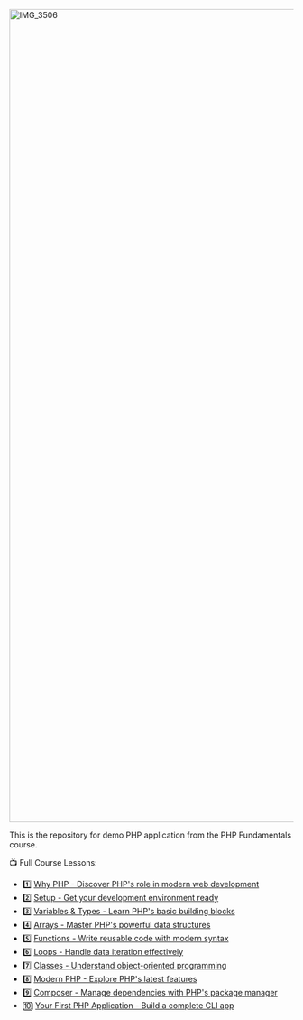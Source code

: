 
[<img width="2560" height="1440" alt="IMG_3506" src="https://github.com/user-attachments/assets/c7d4763d-5ff6-4216-92b2-19a04248859c" />](https://laravel.com/learn/php-fundamentals)

This is the repository for demo PHP application from the PHP Fundamentals course.

📺 Full Course Lessons:

* 1️⃣ [Why PHP - Discover PHP's role in modern web development](https://laravel.com/learn/php-fundamentals/why-php)
* 2️⃣ [Setup - Get your development environment ready](https://laravel.com/learn/php-fundamentals/setup)
* 3️⃣ [Variables & Types - Learn PHP's basic building blocks](https://laravel.com/learn/php-fundamentals/variables-types)
* 4️⃣ [Arrays - Master PHP's powerful data structures](https://laravel.com/learn/php-fundamentals/arrays)
* 5️⃣ [Functions - Write reusable code with modern syntax](https://laravel.com/learn/php-fundamentals/functions)
* 6️⃣ [Loops - Handle data iteration effectively](https://laravel.com/learn/php-fundamentals/loops)
* 7️⃣ [Classes - Understand object-oriented programming](https://laravel.com/learn/php-fundamentals/classes)
* 8️⃣ [Modern PHP - Explore PHP's latest features](https://laravel.com/learn/php-fundamentals/modern-php)
* 9️⃣ [Composer - Manage dependencies with PHP's package manager](https://laravel.com/learn/php-fundamentals/composer)
* 🔟 [Your First PHP Application - Build a complete CLI app](https://laravel.com/learn/php-fundamentals/your-first-php-application)




